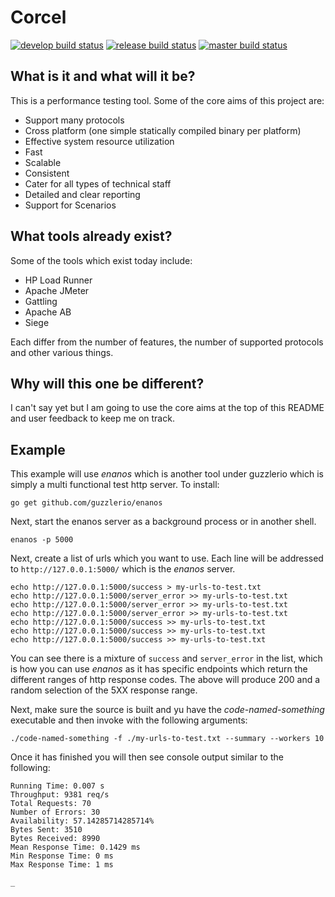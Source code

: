 # Corcel

[![develop build status](http://ci.guzzler.io/ci/projects/1/status.png?ref=develop)](http://ci.guzzler.io/ci/projects/1?ref=develop) [![release build status](http://ci.guzzler.io/ci/projects/1/status.png?ref=release)](http://ci.guzzler.io/ci/projects/1?ref=release) [![master build status](http://ci.guzzler.io/ci/projects/1/status.png?ref=master)](http://ci.guzzler.io/ci/projects/1?ref=master)

## What is it and what will it be?

This is a performance testing tool.  Some of the core aims of this project are:

 - Support many protocols
 - Cross platform (one simple statically compiled binary per platform)
 - Effective system resource utilization
 - Fast
 - Scalable
 - Consistent
 - Cater for all types of technical staff
 - Detailed and clear reporting
 - Support for Scenarios

## What tools already exist?

Some of the tools which exist today include:

 - HP Load Runner
 - Apache JMeter
 - Gattling
 - Apache AB
 - Siege

Each differ from the number of features, the number of supported protocols and other various things. 

## Why will this one be different?

I can't say yet but I am going to use the core aims at the top of this README and user feedback to keep me on track.

## Example

This example will use *enanos* which is another tool under guzzlerio which is simply a multi functional test http server.  To install:

```shell
go get github.com/guzzlerio/enanos
```

Next, start the enanos server as a background process or in another shell.

```shell
enanos -p 5000
```

Next, create a list of urls which you want to use.  Each line will be addressed to `http://127.0.0.1:5000/` which is the *enanos* server.  

```shell
echo http://127.0.0.1:5000/success > my-urls-to-test.txt
echo http://127.0.0.1:5000/server_error >> my-urls-to-test.txt
echo http://127.0.0.1:5000/server_error >> my-urls-to-test.txt
echo http://127.0.0.1:5000/server_error >> my-urls-to-test.txt
echo http://127.0.0.1:5000/success >> my-urls-to-test.txt
echo http://127.0.0.1:5000/success >> my-urls-to-test.txt
echo http://127.0.0.1:5000/success >> my-urls-to-test.txt
```

You can see there is a mixture of `success` and `server_error` in the list, which is how you can use *enanos* as it has specific endpoints which return the different ranges of http response codes.  The above will produce 200 and a random selection of the 5XX response range.

Next, make sure the source is built and yu have the *code-named-something* executable and then invoke with the following arguments:

```shell
./code-named-something -f ./my-urls-to-test.txt --summary --workers 10
```

Once it has finished you will then see console output similar to the following:

```shell
Running Time: 0.007 s
Throughput: 9381 req/s
Total Requests: 70
Number of Errors: 30
Availability: 57.14285714285714%
Bytes Sent: 3510
Bytes Received: 8990
Mean Response Time: 0.1429 ms
Min Response Time: 0 ms
Max Response Time: 1 ms
```

```
_
```
